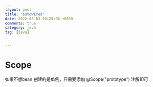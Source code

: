 ```yaml
---
layout: post
title: "autowired"
date: 2022-08-03 10:25:06 +0800
comments: true
category: java
tag: [java]


---
```


# Scope

如果不想bean 创建的是单例，只需要添加 @Scope("prototype") 注解即可

